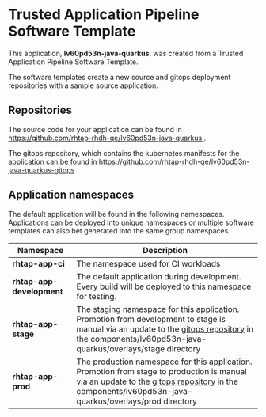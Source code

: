 # Trusted Application Pipeline Software Template

This application, **lv60pd53n-java-quarkus**, was created from a Trusted Application Pipeline Software Template.

The software templates create a new source and gitops deployment repositories with a sample source application. 

## Repositories

The source code for your application can be found in [https://github.com/rhtap-rhdh-qe/lv60pd53n-java-quarkus ](https://github.com/rhtap-rhdh-qe/lv60pd53n-java-quarkus ).
 
The gitops repository, which contains the kubernetes manifests for the application can be found in 
[https://github.com/rhtap-rhdh-qe/lv60pd53n-java-quarkus-gitops ](https://github.com/rhtap-rhdh-qe/lv60pd53n-java-quarkus-gitops ) 

## Application namespaces 

The default application will be found in the following namespaces. Applications can be deployed into unique namespaces or multiple software templates can also bet generated into the same group namespaces.  

|  Namespace   |  Description   |  
| -------- | -------- |
| **rhtap-app-ci** | The namespace used for CI workloads |
| **rhtap-app-development** | The default application during development. Every build will be deployed to this namespace for testing. |
| **rhtap-app-stage** | The staging namespace for this application. Promotion from development to stage is manual via an update to the [gitops repository](https://github.com/rhtap-rhdh-qe/lv60pd53n-java-quarkus-gitops ) in the components/lv60pd53n-java-quarkus/overlays/stage directory |
| **rhtap-app-prod** | The production namespace for this application. Promotion from stage to production is manual via an update to the [gitops repository](https://github.com/rhtap-rhdh-qe/lv60pd53n-java-quarkus-gitops ) in the components/lv60pd53n-java-quarkus/overlays/prod directory |
